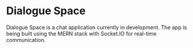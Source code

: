 # Dialogue Space

Dialogue Space is a chat application currently in development. The app is being built using the MERN stack with Socket.IO for real-time communication.